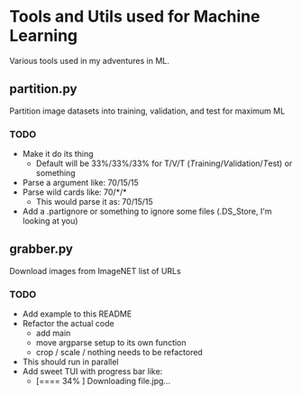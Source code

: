 # Tools and Utils used for Machine Learning 

Various tools used in my adventures in ML. 

## partition.py

Partition image datasets into training, validation, and test for maximum ML

### TODO 
 * Make it do its thing 
   * Default will be 33%/33%/33% for T/V/T (*T*raining/*V*alidation/*T*est) or something
 * Parse a argument like: 70/15/15
 * Parse wild cards like: 70/\*/\*
   * This would parse it as: 70/15/15
 * Add a .partignore or something to ignore some files (.DS_Store, I'm looking at you)

## grabber.py

Download images from ImageNET list of URLs

### TODO
  * Add example to this README
  * Refactor the actual code
    * add main
    * move argparse setup to its own function 
    * crop / scale / nothing needs to be refactored 
  * This should run in parallel 
  * Add sweet TUI with progress bar like: 
    * [==== 34%      ] Downloading file.jpg... 

